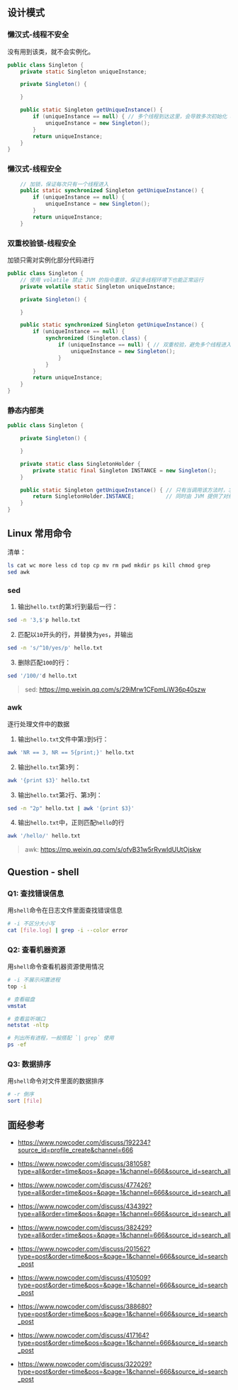 ## 设计模式

### 懒汉式-线程不安全
没有用到该类，就不会实例化。

```java
public class Singleton {
    private static Singleton uniqueInstance;

    private Singleton() {

    }

    public static Singleton getUniqueInstance() {
        if (uniqueInstance == null) { // 多个线程到达这里，会导致多次初始化 uniqueInstance
            uniqueInstance = new Singleton();
        }
        return uniqueInstance;
    }
}
```

### 懒汉式-线程安全
```java
    // 加锁，保证每次只有一个线程进入
    public static synchronized Singleton getUniqueInstance() {
        if (uniqueInstance == null) {
            uniqueInstance = new Singleton();
        }
        return uniqueInstance;
    }
```

### 双重校验锁-线程安全

加锁只需对实例化部分代码进行

```java
public class Singleton {
    // 使用 volatile 禁止 JVM 的指令重排，保证多线程环境下也能正常运行
    private volatile static Singleton uniqueInstance;

    private Singleton() {

    }

    public static synchronized Singleton getUniqueInstance() {
        if (uniqueInstance == null) {
            synchronized (Singleton.class) {
                if (uniqueInstance == null) { // 双重校验，避免多个线程进入第一个 if 语句后，先后多次初始化
                    uniqueInstance = new Singleton();
                }
            }
        }
        return uniqueInstance;
    }
}
```

### 静态内部类

```java
public class Singleton {

    private Singleton() {

    }

    private static class SingletonHolder {
        private static final Singleton INSTANCE = new Singleton();
    }

    public static Singleton getUniqueInstance() { // 只有当调用该方法时，才会触发初始化
        return SingletonHolder.INSTANCE;          // 同时由 JVM 提供了对线程安全的支持
    }
}
```

## Linux 常用命令

清单：
```bash
ls cat wc more less cd top cp mv rm pwd mkdir ps kill chmod grep
sed awk
```
### sed

1. 输出`hello.txt`的第`3`行到最后一行：

```bash
sed -n '3,$'p hello.txt
```

2. 匹配以`10`开头的行，并替换为`yes`，并输出

```bash
sed -n 's/^10/yes/p' hello.txt
```

3. 删除匹配`100`的行：

```bash
sed '/100/'d hello.txt
```


> sed: https://mp.weixin.qq.com/s/29iMrw1CFpmLiW36p40szw

### awk

逐行处理文件中的数据

1. 输出`hello.txt`文件中第`3`到`5`行：

```bash
awk 'NR == 3, NR == 5{print;}' hello.txt
```

2. 输出`hello.txt`第`3`列：

```bash
awk '{print $3}' hello.txt
```

3. 输出`hello.txt`第`2`行、第`3`列：

```bash
sed -n "2p" hello.txt | awk '{print $3}'
```

4. 输出`hello.txt`中，正则匹配`hello`的行

```bash
awk '/hello/' hello.txt
```

> awk: https://mp.weixin.qq.com/s/ofvB31w5rRywIdUUtOjskw


## Question - shell
### Q1: 查找错误信息
用`shell`命令在日志文件里面查找错误信息

```bash
# -i 不区分大小写
cat [file.log] | grep -i --color error
```

### Q2: 查看机器资源
用`shell`命令查看机器资源使用情况

```bash
# -i 不展示闲置进程
top -i

# 查看磁盘
vmstat

# 查看监听端口
netstat -nltp

# 列出所有进程，一般搭配 `| grep` 使用
ps -ef
```

### Q3: 数据排序
用`shell`命令对文件里面的数据排序

```bash
# -r 倒序
sort [file]
```

## 面经参考

- https://www.nowcoder.com/discuss/192234?source_id=profile_create&channel=666 

- https://www.nowcoder.com/discuss/381058?type=all&order=time&pos=&page=1&channel=666&source_id=search_all

- https://www.nowcoder.com/discuss/477426?type=all&order=time&pos=&page=1&channel=666&source_id=search_all

- https://www.nowcoder.com/discuss/434392?type=all&order=time&pos=&page=1&channel=666&source_id=search_all

- https://www.nowcoder.com/discuss/382429?type=all&order=time&pos=&page=1&channel=666&source_id=search_all

- https://www.nowcoder.com/discuss/201562?type=post&order=time&pos=&page=1&channel=666&source_id=search_post

- https://www.nowcoder.com/discuss/410509?type=post&order=time&pos=&page=1&channel=666&source_id=search_post

- https://www.nowcoder.com/discuss/388680?type=post&order=time&pos=&page=1&channel=666&source_id=search_post

- https://www.nowcoder.com/discuss/417164?type=post&order=time&pos=&page=1&channel=666&source_id=search_post

- https://www.nowcoder.com/discuss/322029?type=post&order=time&pos=&page=1&channel=666&source_id=search_post

